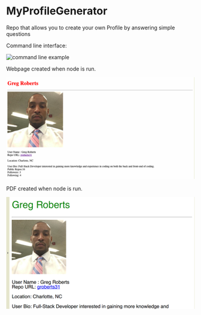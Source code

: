 # MyProfileGenerator
<p>Repo that allows you to create your own Profile by answering simple questions</p>

<p>Command line interface:</p>  

![command line example](./assets/nodeJS.gif)

<p>Webpage created when node is run.</p>

![html page created example](./assets/profile.png)

<p>PDF created when node is run.</p>

![pdf page created example](./assets/pdf.png)